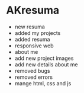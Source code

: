 # AKresuma
* new resuma 
* added my projects
* added resuma 
* responsive web
* about me 
* add new project images 
* add new details about me 
* removed bugs 
* removed errors
* mange html, css and js 
